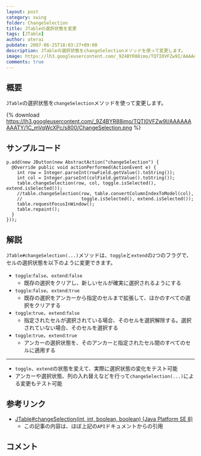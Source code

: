 ```yaml
---
layout: post
category: swing
folder: ChangeSelection
title: JTableの選択状態を変更
tags: [JTable]
author: aterai
pubdate: 2007-06-25T18:03:27+09:00
description: JTableの選択状態をchangeSelectionメソッドを使って変更します。
image: https://lh3.googleusercontent.com/_9Z4BYR88imo/TQTI0VFZw9I/AAAAAAAAATY/1C_mVqWcXPc/s800/ChangeSelection.png
comments: true
---
```

## 概要
`JTable`の選択状態を`changeSelection`メソッドを使って変更します。

{% download https://lh3.googleusercontent.com/_9Z4BYR88imo/TQTI0VFZw9I/AAAAAAAAATY/1C_mVqWcXPc/s800/ChangeSelection.png %}

## サンプルコード
<pre class="prettyprint"><code>p.add(new JButton(new AbstractAction("changeSelection") {
  @Override public void actionPerformed(ActionEvent e) {
    int row = Integer.parseInt(rowField.getValue().toString());
    int col = Integer.parseInt(colField.getValue().toString());
    table.changeSelection(row, col, toggle.isSelected(), extend.isSelected());
    //table.changeSelection(row, table.convertColumnIndexToModel(col),
    //                      toggle.isSelected(), extend.isSelected());
    table.requestFocusInWindow();
    table.repaint();
  }
}));
</code></pre>

## 解説
`JTable#changeSelection(...)`メソッドは、`toggle`と`extend`の`2`つのフラグで、セルの選択状態を以下のように変更できます。

- `toggle`:`false`、`extend`:`false`
    - 既存の選択をクリアし、新しいセルが確実に選択されるようにする
- `toggle`:`false`、`extend`:`true`
    - 既存の選択をアンカーから指定のセルまで拡張して、ほかのすべての選択をクリアする
- `toggle`:`true`、`extend`:`false`
    - 指定されたセルが選択されている場合、そのセルを選択解除する。選択されていない場合、そのセルを選択する
- `toggle`:`true`、`extend`:`true`
    - アンカーの選択状態を、そのアンカーと指定されたセル間のすべてのセルに適用する

<!-- dummy comment line for breaking list -->

- - - -
- `toggle`、`extend`の状態を変えて、実際に選択状態の変化をテスト可能
- アンカーや選択状態、列の入れ替えなどを行って`changeSelection(...)`による変更もテスト可能

<!-- dummy comment line for breaking list -->

## 参考リンク
- [JTable#changeSelection(int, int, boolean, boolean) (Java Platform SE 8)](https://docs.oracle.com/javase/jp/8/docs/api/javax/swing/JTable.html#changeSelection-int-int-boolean-boolean-)
    - この記事の内容は、ほぼ上記の`API`ドキュメントからの引用

<!-- dummy comment line for breaking list -->

## コメント
